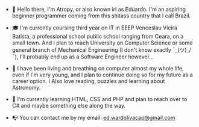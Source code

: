 - 👋 Hello there, I'm Atropy, or also known irl as Eduardo. I'm an aspiring beginner programmer coming from this shitass country that I call Brazil.

- 🎓 I'm currently coursing third year on IT in EEEP Venceslau Vieira Batista, a professional school public school ranging from Ceara, on a small town. And I plan
to reach University on Computer Science or some general branch of Mechanical Engineering (I don't know exactly ¯\_(ツ)_/¯), I'll probably end up as a Software Engineer
however...

- 📖 I have been living and breathing on computer almost my whole life, even if I'm very young, and I plan to continue doing so for my future as a career option. I
Also love reading, puzzles and learning about Astronomy. 

- 🌱 I'm currently learning HTML, CSS and PHP and plan to reach over to C# and maybe something else along the way.

- 📭 You can contact me by my email: ed.wardolivacap@gmail.com

<!--
**abnormalAtropy/abnormalAtropy** is a ✨ _special_ ✨ repository because its `README.md` (this file) appears on your GitHub profile.
-->
